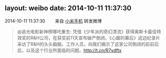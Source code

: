 layout: weibo
date: 2014-10-11 11:37:30
---
<meta name="referrer" content="no-referrer" />

2014-10-11 11:37:30  &nbsp;&nbsp;&nbsp;&nbsp;&nbsp;&nbsp; 来自 <a href="http://app.weibo.com/t/feed/22zMnn" rel="nofollow">小米手机</a>
转发微博
>  @追光电影新神榜哪吒重生: 凭借《少年派的奇幻漂流》获得奥斯卡最佳特效奖的R&H公司，在获奖前11天宣布破产倒闭。《心酸的幕后》这边纪录片采访了R&H的头头脑脑，工作人员，向我们揭示了这家公司倒闭的前前后后，以及这个行业所面临的问题。http://t.cn/R7vdftx ​​​
